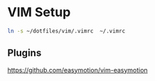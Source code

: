 # VIM Setup

```sh
ln -s ~/dotfiles/vim/.vimrc  ~/.vimrc
```

## Plugins
https://github.com/easymotion/vim-easymotion
